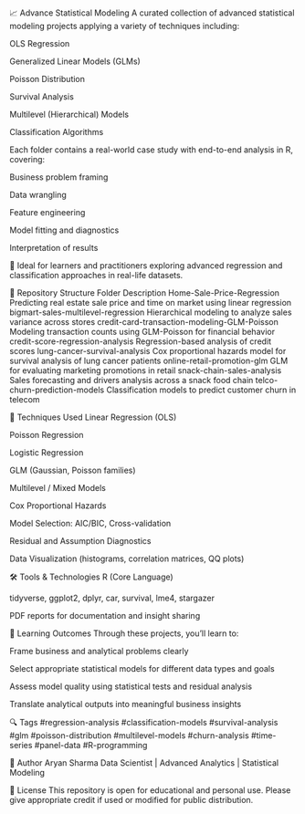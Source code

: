 📈 Advance Statistical Modeling
A curated collection of advanced statistical modeling projects applying a variety of techniques including:

OLS Regression

Generalized Linear Models (GLMs)

Poisson Distribution

Survival Analysis

Multilevel (Hierarchical) Models

Classification Algorithms

Each folder contains a real-world case study with end-to-end analysis in R, covering:

Business problem framing

Data wrangling

Feature engineering

Model fitting and diagnostics

Interpretation of results

🔬 Ideal for learners and practitioners exploring advanced regression and classification approaches in real-life datasets.

📁 Repository Structure
Folder	Description
Home-Sale-Price-Regression	Predicting real estate sale price and time on market using linear regression
bigmart-sales-multilevel-regression	Hierarchical modeling to analyze sales variance across stores
credit-card-transaction-modeling-GLM-Poisson	Modeling transaction counts using GLM-Poisson for financial behavior
credit-score-regression-analysis	Regression-based analysis of credit scores
lung-cancer-survival-analysis	Cox proportional hazards model for survival analysis of lung cancer patients
online-retail-promotion-glm	GLM for evaluating marketing promotions in retail
snack-chain-sales-analysis	Sales forecasting and drivers analysis across a snack food chain
telco-churn-prediction-models	Classification models to predict customer churn in telecom

🧪 Techniques Used
Linear Regression (OLS)

Poisson Regression

Logistic Regression

GLM (Gaussian, Poisson families)

Multilevel / Mixed Models

Cox Proportional Hazards

Model Selection: AIC/BIC, Cross-validation

Residual and Assumption Diagnostics

Data Visualization (histograms, correlation matrices, QQ plots)

🛠 Tools & Technologies
R (Core Language)

tidyverse, ggplot2, dplyr, car, survival, lme4, stargazer

PDF reports for documentation and insight sharing

🎯 Learning Outcomes
Through these projects, you’ll learn to:

Frame business and analytical problems clearly

Select appropriate statistical models for different data types and goals

Assess model quality using statistical tests and residual analysis

Translate analytical outputs into meaningful business insights

🔍 Tags
#regression-analysis #classification-models #survival-analysis
#glm #poisson-distribution #multilevel-models #churn-analysis
#time-series #panel-data #R-programming

👤 Author
Aryan Sharma
Data Scientist | Advanced Analytics | Statistical Modeling

📜 License
This repository is open for educational and personal use. Please give appropriate credit if used or modified for public distribution.
